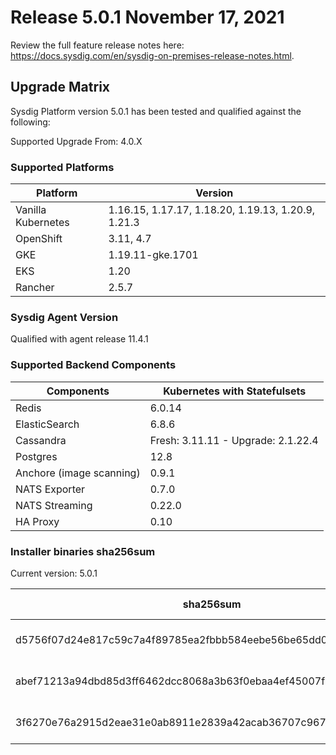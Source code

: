 Release 5.0.1 November 17, 2021
===

Review the full feature release notes here: https://docs.sysdig.com/en/sysdig-on-premises-release-notes.html.

Upgrade Matrix
---

Sysdig Platform version 5.0.1 has been tested and qualified against the following:

Supported Upgrade From: 4.0.X

### Supported Platforms

| **Platform** | **Version** |
|---|---|
| Vanilla Kubernetes          | 1.16.15, 1.17.17, 1.18.20, 1.19.13, 1.20.9, 1.21.3 |
| OpenShift                   | 3.11, 4.7 |
| GKE                         | 1.19.11-gke.1701 |
| EKS                         | 1.20 |
| Rancher                     | 2.5.7 |

### Sysdig Agent Version

Qualified with agent release 11.4.1

### Supported Backend Components

| **Components** | **Kubernetes with Statefulsets** |
|---|---|
| Redis                      | 6.0.14 |
| ElasticSearch              | 6.8.6 |
| Cassandra                  | Fresh: 3.11.11 - Upgrade: 2.1.22.4 |
| Postgres                   | 12.8 |
| Anchore (image scanning)   | 0.9.1 |
| NATS Exporter              | 0.7.0 |
| NATS Streaming             | 0.22.0 |
| HA Proxy                   | 0.10 |


### Installer binaries sha256sum

Current version: 5.0.1

| **sha256sum** | **Installer binary ** |
|---|---|
| d5756f07d24e817c59c7a4f89785ea2fbbb584eebe56be65dd0e70c7be7b5c47 | installer-darwin-amd64 |
| abef71213a94dbd85d3ff6462dcc8068a3b63f0ebaa4ef45007f4d60c799d0a0 | installer-linux-amd64 |
| 3f6270e76a2915d2eae31e0ab8911e2839a42acab36707c967dbcfbb2cef7077 | installer-windows-amd64.exe |
